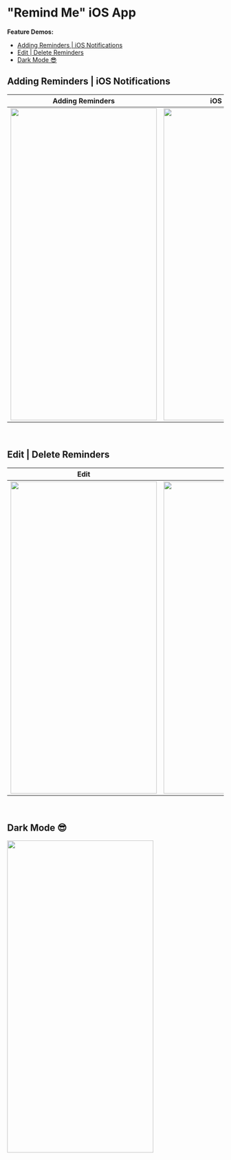 # "Remind Me" iOS App


**Feature Demos:**
- [Adding Reminders | iOS Notifications](#adding-reminders--ios-notifications)
- [Edit | Delete Reminders](#edit--delete-reminders)
- [Dark Mode 😎](#dark-mode)

## Adding Reminders | iOS Notifications

| Adding Reminders | iOS Notification |
| ------------- | ------------- |
| <img src="https://github.com/CompSci01x/remind-me/blob/main/Gifs/RemindMe-Demo1.gif" width="340" height="725" /> | <img src="https://github.com/CompSci01x/remind-me/blob/main/Gifs/RemindMe-Demo2.gif" width="340" height="725" />  |

<p>&nbsp;</p>


## Edit | Delete Reminders

| Edit | Delete |
| ------------- | ------------- |
| <img src="https://github.com/CompSci01x/remind-me/blob/main/Gifs/RemindMe-Demo3.gif" width="340" height="725" />  | <img src="https://github.com/CompSci01x/remind-me/blob/main/Gifs/RemindMe-Demo4.gif" width="340" height="725" />  |

<p>&nbsp;</p>

## Dark Mode 😎
<img src="https://github.com/CompSci01x/remind-me/blob/main/Gifs/RemindMe-Demo5.gif" width="340" height="725" />
